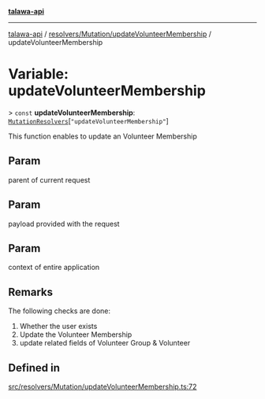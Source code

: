 [**talawa-api**](../../../../README.md)

***

[talawa-api](../../../../modules.md) / [resolvers/Mutation/updateVolunteerMembership](../README.md) / updateVolunteerMembership

# Variable: updateVolunteerMembership

\> `const` **updateVolunteerMembership**: [`MutationResolvers`](../../../../types/generatedGraphQLTypes/type-aliases/MutationResolvers.md)\[`"updateVolunteerMembership"`\]

This function enables to update an Volunteer Membership

## Param

parent of current request

## Param

payload provided with the request

## Param

context of entire application

## Remarks

The following checks are done:
1. Whether the user exists
2. Update the Volunteer Membership
3. update related fields of Volunteer Group & Volunteer

## Defined in

[src/resolvers/Mutation/updateVolunteerMembership.ts:72](https://github.com/PalisadoesFoundation/talawa-api/blob/6bd0fecc1032af2aa70d925c85724d9fec2350f9/src/resolvers/Mutation/updateVolunteerMembership.ts#L72)
